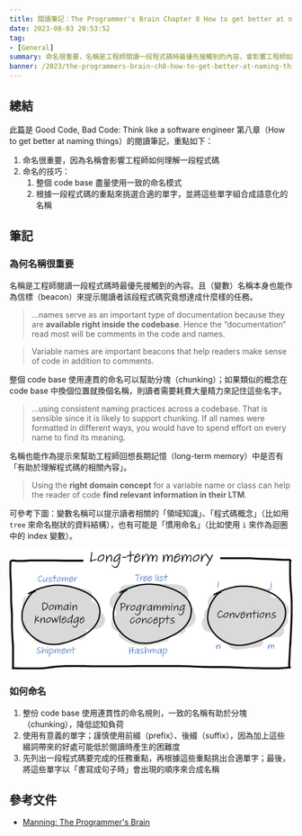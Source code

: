 ```yaml
---
title: 閱讀筆記：The Programmer's Brain Chapter 8 How to get better at naming things
date: 2023-08-03 20:53:52
tag:
- [General]
summary: 命名很重要，名稱是工程師閱讀一段程式碼時最優先接觸到的內容，會影響工程師如何理解一段程式碼。
banner: /2023/the-programmers-brain-ch8-how-to-get-better-at-naming-things/brett-jordan-POMpXtcVYHo-unsplash.jpg
---
```


## 總結

此篇是 Good Code, Bad Code: Think like a software engineer 第八章（How to get better at naming things）的閱讀筆記，重點如下：

1. 命名很重要，因為名稱會影響工程師如何理解一段程式碼
2. 命名的技巧：
   1. 整個 code base 盡量使用一致的命名模式
   2. 根據一段程式碼的重點來挑選合適的單字，並將這些單字組合成語意化的名稱

## 筆記

### 為何名稱很重要

名稱是工程師閱讀一段程式碼時最優先接觸到的內容。且（變數）名稱本身也能作為信標（beacon）來提示閱讀者該段程式碼究竟想達成什麼樣的任務。

> ...names serve as an important type of documentation because they are **available right inside the codebase**. Hence the “documentation” read most will be comments in the code and names.

> Variable names are important beacons that help readers make sense of code in addition to comments.

整個 code base 使用連貫的命名可以幫助分塊（chunking）；如果類似的概念在 code base 中換個位置就換個名稱，則讀者需要耗費大量精力來記住這些名字。

> ...using consistent naming practices across a codebase. That is sensible since it is likely to support chunking. If all names were formatted in different ways, you would have to spend effort on every name to find its meaning.

名稱也能作為提示來幫助工程師回想長期記憶（long-term memory）中是否有「有助於理解程式碼的相關內容」。

> Using the **right domain concept** for a variable name or class can help the reader of code **find relevant information in their LTM**.

可參考下圖：變數名稱可以提示讀者相關的「領域知識」、「程式碼概念」（比如用 `tree` 來命名樹狀的資料結構），也有可能是「慣用命名」（比如使用 `i` 來作為迴圈中的 index 變數）。

![variable name as a hint](/2023/the-programmers-brain-ch8-how-to-get-better-at-naming-things/CH08_F02_Hermans2.png)

### 如何命名

1. 整份 code base 使用連貫性的命名規則，一致的名稱有助於分塊（chunking），降低認知負荷
2. 使用有意義的單字；謹慎使用前綴（prefix）、後綴（suffix），因為加上這些綴詞帶來的好處可能低於閱讀時產生的困難度
3. 先列出一段程式碼要完成的任務重點，再根據這些重點挑出合適單字；最後，將這些單字以「書寫成句子時」會出現的順序來合成名稱

## 參考文件

- [Manning: The Programmer's Brain](https://www.manning.com/books/the-programmers-brain)

